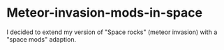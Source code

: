 # Meteor-invasion-mods-in-space
I decided to extend my version of "Space rocks" (meteor invasion) with a "space mods" adaption.
